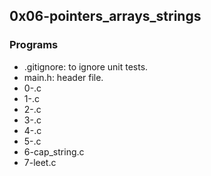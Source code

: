 ## 0x06-pointers_arrays_strings
### Programs
- .gitignore: to ignore unit tests.
- main.h: header file.
- 0-.c
- 1-.c
- 2-.c
- 3-.c
- 4-.c
- 5-.c
- 6-cap_string.c
- 7-leet.c

